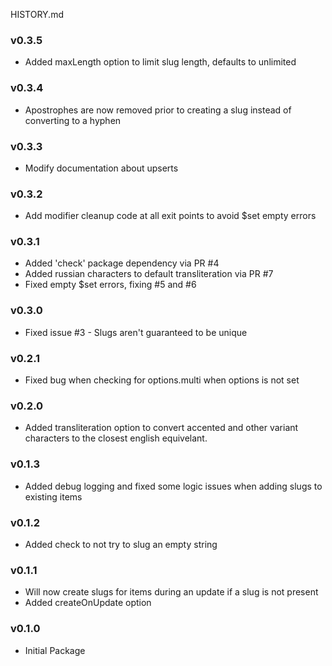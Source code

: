 HISTORY.md

### v0.3.5
 - Added maxLength option to limit slug length, defaults to unlimited

### v0.3.4
 - Apostrophes are now removed prior to creating a slug instead of converting to a hyphen

### v0.3.3
 - Modify documentation about upserts

### v0.3.2
 - Add modifier cleanup code at all exit points to avoid $set empty errors

### v0.3.1
 - Added 'check' package dependency via PR #4
 - Added russian characters to default transliteration via PR #7
 - Fixed empty $set errors, fixing #5 and #6

### v0.3.0
 - Fixed issue #3 - Slugs aren't guaranteed to be unique

### v0.2.1
 - Fixed bug when checking for options.multi when options is not set

### v0.2.0
 - Added transliteration option to convert accented and other variant characters to the closest english equivelant.

### v0.1.3
 - Added debug logging and fixed some logic issues when adding slugs to existing items

### v0.1.2
 - Added check to not try to slug an empty string

### v0.1.1
  - Will now create slugs for items during an update if a slug is not present
  - Added createOnUpdate option

### v0.1.0
  - Initial Package
